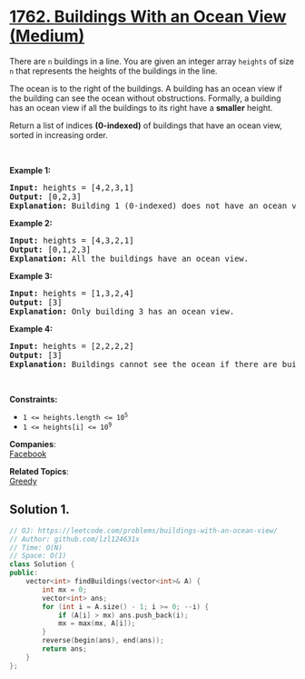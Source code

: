 # [1762. Buildings With an Ocean View (Medium)](https://leetcode.com/problems/buildings-with-an-ocean-view/)

<p>There are <code>n</code> buildings in a line. You are given an integer array <code>heights</code> of size <code>n</code> that represents the heights of the buildings in the line.</p>

<p>The ocean is to the right of the buildings. A building has an ocean view if the building can see the ocean without obstructions. Formally, a building has an ocean view if all the buildings to its right have a <strong>smaller</strong> height.</p>

<p>Return a list of indices <strong>(0-indexed)</strong> of buildings that have an ocean view, sorted in increasing order.</p>

<p>&nbsp;</p>
<p><strong>Example 1:</strong></p>

<pre><strong>Input:</strong> heights = [4,2,3,1]
<strong>Output:</strong> [0,2,3]
<strong>Explanation:</strong> Building 1 (0-indexed) does not have an ocean view because building 2 is taller.
</pre>

<p><strong>Example 2:</strong></p>

<pre><strong>Input:</strong> heights = [4,3,2,1]
<strong>Output:</strong> [0,1,2,3]
<strong>Explanation:</strong> All the buildings have an ocean view.</pre>

<p><strong>Example 3:</strong></p>

<pre><strong>Input:</strong> heights = [1,3,2,4]
<strong>Output:</strong> [3]
<strong>Explanation:</strong> Only building 3 has an ocean view.</pre>

<p><strong>Example 4:</strong></p>

<pre><strong>Input:</strong> heights = [2,2,2,2]
<strong>Output:</strong> [3]
<strong>Explanation:</strong> Buildings cannot see the ocean if there are buildings of the <strong>same</strong> height to its right.</pre>

<p>&nbsp;</p>
<p><strong>Constraints:</strong></p>

<ul>
	<li><code>1 &lt;= heights.length &lt;= 10<sup>5</sup></code></li>
	<li><code>1 &lt;= heights[i] &lt;= 10<sup>9</sup></code></li>
</ul>

**Companies**:  
[Facebook](https://leetcode.com/company/facebook)

**Related Topics**:  
[Greedy](https://leetcode.com/tag/greedy/)

## Solution 1.

```cpp
// OJ: https://leetcode.com/problems/buildings-with-an-ocean-view/
// Author: github.com/lzl124631x
// Time: O(N)
// Space: O(1)
class Solution {
public:
    vector<int> findBuildings(vector<int>& A) {
        int mx = 0;
        vector<int> ans;
        for (int i = A.size() - 1; i >= 0; --i) {
            if (A[i] > mx) ans.push_back(i);
            mx = max(mx, A[i]);
        }
        reverse(begin(ans), end(ans));
        return ans;
    }
};
```